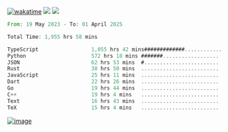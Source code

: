 [![wakatime](https://wakatime.com/badge/user/00eead22-fb14-4dd0-ab8a-3625cafbd50d.svg)](https://wakatime.com/@00eead22-fb14-4dd0-ab8a-3625cafbd50d)
![](https://komarev.com/ghpvc/?username=flatypus)
![](https://pixel.flatypus.me/flatypus?type=tracker)
<!--START_SECTION:waka-->

```rust
From: 19 May 2023 - To: 01 April 2025

Total Time: 1,955 hrs 58 mins

TypeScript                 1,055 hrs 42 mins#############............   53.67 %
Python                     572 hrs 18 mins #######..................   29.10 %
JSON                       62 hrs 53 mins  #........................   03.20 %
Rust                       38 hrs 50 mins  .........................   01.97 %
JavaScript                 25 hrs 11 mins  .........................   01.28 %
Dart                       22 hrs 26 mins  .........................   01.14 %
Go                         19 hrs 44 mins  .........................   01.00 %
C++                        19 hrs 4 mins   .........................   00.97 %
Text                       16 hrs 43 mins  .........................   00.85 %
TeX                        15 hrs 4 mins   .........................   00.77 %
```

<!--END_SECTION:waka-->
[<img alt="image" src="https://github.com/flatypus/flatypus/assets/68029599/0a302dc1-501c-43a0-ae8d-37ec4817f3bd">](https://flatypus.me)

